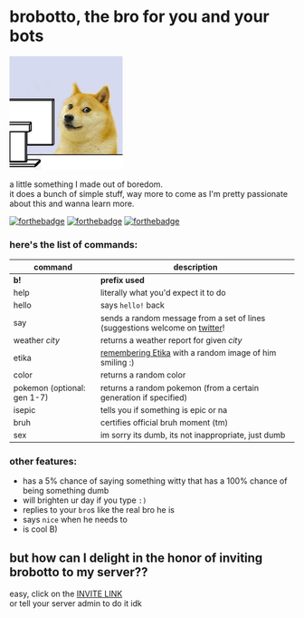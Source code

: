 # brobotto, the bro for you and your bots  
  
![aaaa](https://raw.githubusercontent.com/frecklebars/brobotto/master/bruh.jpg)  

a little something I made out of boredom.  
it does a bunch of simple stuff, way more to come as I'm pretty passionate about this and wanna learn more.  
  
[![forthebadge](https://forthebadge.com/images/badges/made-with-python.svg)](https://forthebadge.com) [![forthebadge](https://forthebadge.com/images/badges/approved-by-george-costanza.svg)](https://forthebadge.com) [![forthebadge](https://forthebadge.com/images/badges/mom-made-pizza-rolls.svg)](https://forthebadge.com)  
### here's the list of commands:  
  
command | description
--- | ---
**b!** | **prefix used**
help | literally what you'd expect it to do
hello | says `hello!` back
say | sends a random message from a set of lines (suggestions welcome on [twitter](https://twitter.com/frecklebars)!
weather *city* | returns a weather report for given *city*
etika | [remembering Etika](http://mvrf.cf/fly/etika) with a random image of him smiling :)
color | returns a random color
pokemon (optional: gen 1-7) | returns a random pokemon (from a certain generation if specified)
isepic | tells you if something is epic or na
bruh | certifies official bruh moment (tm)
sex | im sorry its dumb, its not inappropriate, just dumb
  
  
### other features:
* has a 5% chance of saying something witty that has a 100% chance of being something dumb
* will brighten ur day if you type `:)`
* replies to your `bro`s like the real bro he is
* says `nice` when he needs to
* is cool B)
  
  
## but how can I delight in the honor of inviting brobotto to my server??
easy, click on the [INVITE LINK](https://discordapp.com/api/oauth2/authorize?client_id=597062511929589790&permissions=125952&scope=bot)  
or tell your server admin to do it idk
